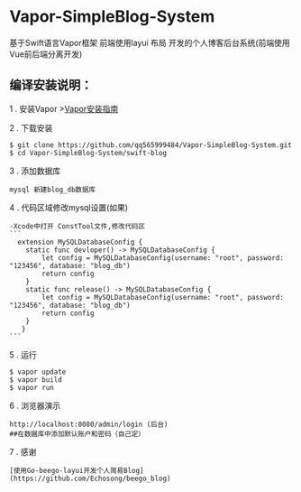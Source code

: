 # Vapor-SimpleBlog-System

基于Swift语言Vapor框架 前端使用layui 布局 开发的个人博客后台系统(前端使用Vue前后端分离开发)

## 编译安装说明：

1 . 安装Vapor
    >[Vapor安装指南](https://docs.vapor.codes/3.0/install/macos/)
    
2 . 下载安装

    $ git clone https://github.com/qq565999484/Vapor-SimpleBlog-System.git
    $ cd Vapor-SimpleBlog-System/swift-blog

3 . 添加数据库

    mysql 新建blog_db数据库
4 . 代码区域修改mysql设置(如果)

    -Xcode中打开 ConstTool文件,修改代码区
    ```
      extension MySQLDatabaseConfig {
        static func devloper() -> MySQLDatabaseConfig {
            let config = MySQLDatabaseConfig(username: "root", password: "123456", database: "blog_db")
            return config
        }
        static func release() -> MySQLDatabaseConfig {
            let config = MySQLDatabaseConfig(username: "root", password: "123456", database: "blog_db")
            return config
        }
       }
    ```
 5 . 运行
 
    $ vapor update 
    $ vapor build 
    $ vapor run 
 6 . 浏览器演示
 
    http://localhost:8080/admin/login (后台)
    ##在数据库中添加默认账户和密码（自己定）
 7 . 感谢
 
    [使用Go-beego-layui开发个人简易Blog](https://github.com/Echosong/beego_blog)


